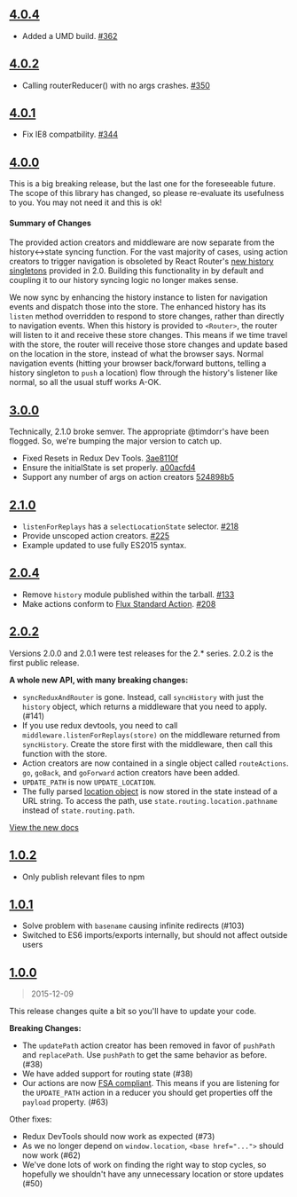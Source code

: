 ## [4.0.4](https://github.com/reactjs/react-router-redux/compare/v4.0.2...v4.0.4)

- Added a UMD build. [#362](https://github.com/reactjs/react-router-redux/pull/362)

## [4.0.2](https://github.com/reactjs/react-router-redux/compare/v4.0.1...v4.0.2)

- Calling routerReducer() with no args crashes. [#350](https://github.com/reactjs/react-router-redux/pull/350)

## [4.0.1](https://github.com/reactjs/react-router-redux/compare/v4.0.0...v4.0.1)

- Fix IE8 compatbility. [#344](https://github.com/reactjs/react-router-redux/pull/344)

## [4.0.0](https://github.com/reactjs/react-router-redux/compare/3.0.0...v4.0.0)

This is a big breaking release, but the last one for the foreseeable future. The scope of this library has changed, so please re-evaluate its usefulness to you. You may not need it and this is ok!

#### Summary of Changes

The provided action creators and middleware are now separate from the history<->state syncing function. For the vast majority of cases, using action creators to trigger navigation is obsoleted by React Router's [new history singletons](https://github.com/reactjs/react-router/blob/master/upgrade-guides/v2.0.0.md#history-singletons-provided) provided in 2.0. Building this functionality in by default and coupling it to our history syncing logic no longer makes sense.

We now sync by enhancing the history instance to listen for navigation events and dispatch those into the store. The enhanced history has its `listen` method overridden to respond to store changes, rather than directly to navigation events. When this history is provided to `<Router>`, the router will listen to it and receive these store changes. This means if we time travel with the store, the router will receive those store changes and update based on the location in the store, instead of what the browser says. Normal navigation events (hitting your browser back/forward buttons, telling a history singleton to `push` a location) flow through the history's listener like normal, so all the usual stuff works A-OK.

## [3.0.0](https://github.com/reactjs/react-router-redux/compare/2.1.0...3.0.0)

Technically, 2.1.0 broke semver. The appropriate @timdorr's have been flogged. So, we're bumping the major version to catch up.

- Fixed Resets in Redux Dev Tools. [3ae8110f](https://github.com/reactjs/react-router-redux/commit/3ae8110f)
- Ensure the initialState is set properly. [a00acfd4](https://github.com/reactjs/react-router-redux/commit/a00acfd4)
- Support any number of args on action creators [524898b5](https://github.com/reactjs/react-router-redux/commit/524898b5)

## [2.1.0](https://github.com/reactjs/react-router-redux/compare/2.0.4...2.1.0)

- `listenForReplays` has a `selectLocationState` selector. [#218](https://github.com/reactjs/react-router-redux/pull/218)
- Provide unscoped action creators. [#225](https://github.com/reactjs/react-router-redux/pull/225)
- Example updated to use fully ES2015 syntax.

## [2.0.4](https://github.com/reactjs/react-router-redux/compare/2.0.2...2.0.4)

- Remove `history` module published within the tarball. [#133](https://github.com/reactjs/react-router-redux/issues/133)
- Make actions conform to [Flux Standard Action](https://github.com/acdlite/flux-standard-action). [#208](https://github.com/reactjs/react-router-redux/pull/208)

## [2.0.2](https://github.com/reactjs/react-router-redux/compare/1.0.2...2.0.2)

Versions 2.0.0 and 2.0.1 were test releases for the 2.* series. 2.0.2 is the first public release.

**A whole new API, with many breaking changes:**

* `syncReduxAndRouter` is gone. Instead, call `syncHistory` with just the `history` object, which returns a middleware that you need to apply. (#141)
* If you use redux devtools, you need to call `middleware.listenForReplays(store)` on the middleware returned from `syncHistory`. Create the store first with the middleware, then call this function with the store.
* Action creators are now contained in a single object called `routeActions`. `go`, `goBack`, and `goForward` action creators have been added.
* `UPDATE_PATH` is now `UPDATE_LOCATION`.
* The fully parsed [location object](https://github.com/reactjs/history/blob/master/docs/Location.md) is now stored in the state instead of a URL string. To access the path, use `state.routing.location.pathname` instead of `state.routing.path`.

[View the new docs](https://github.com/reactjs/react-router-redux#api)

## [1.0.2](https://github.com/reactjs/react-router-redux/compare/1.0.1...1.0.2)

* Only publish relevant files to npm

## [1.0.1](https://github.com/reactjs/react-router-redux/compare/1.0.0...1.0.1)

* Solve problem with `basename` causing infinite redirects (#103)
* Switched to ES6 imports/exports internally, but should not affect outside users

## [1.0.0](https://github.com/reactjs/react-router-redux/compare/0.0.10...1.0.0)
> 2015-12-09

This release changes quite a bit so you'll have to update your code.

**Breaking Changes:**

* The `updatePath` action creator has been removed in favor of `pushPath` and `replacePath`. Use `pushPath` to get the same behavior as before. (#38)
* We have added support for routing state (#38)
* Our actions are now [FSA compliant](https://github.com/acdlite/flux-standard-action). This means if you are listening for the `UPDATE_PATH` action in a reducer you should get properties off the `payload` property. (#63)

Other fixes:

* Redux DevTools should now work as expected (#73)
* As we no longer depend on `window.location`, `<base href="...">` should now work (#62)
* We've done lots of work on finding the right way to stop cycles, so hopefully we shouldn't have any unnecessary location or store updates (#50)
